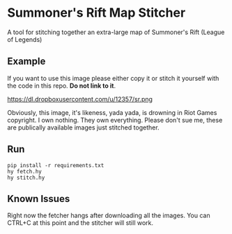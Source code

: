 # Summoner's Rift Map Stitcher
A tool for stitching together an extra-large map of Summoner's Rift (League of Legends)

## Example
If you want to use this image please either copy it or stitch it yourself with the code in this repo. **Do not link to it**.

https://dl.dropboxusercontent.com/u/12357/sr.png
    
Obviously, this image, it's likeness, yada yada, is drowning in Riot Games copyright. I own nothing. They own everything. Please don't sue me, these are publically available images just stitched together.   

## Run
    pip install -r requirements.txt
    hy fetch.hy
	hy stitch.hy
	
## Known Issues

Right now the fetcher hangs after downloading all the images. You can CTRL+C at this point and the stitcher will still work.
